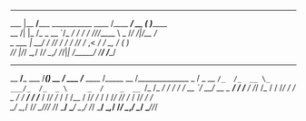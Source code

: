 _______________                    ______ ___________________                                                    
___    |__  __/_____ ___________  ____  /____  ____/_  __ \( )_______                                            
__  /| |_  /_ _  __ `/_  ___/  / / /_  //_/_____ \ _  /_/ /|/__  ___/                                            
_  ___ |  __/ / /_/ /_  /   / /_/ /_  ,<   ____/ / _\__, /   _(__  )                                             
/_/  |_/_/    \__,_/ /_/    \__,_/ /_/|_| /_____/  /____/    /____/                                              
                                                                                                                 
_________      ______            _____           _________      ______            ______      _____              
__  ____/_____ ___  /_______________(_)____      __  ____/_____ ___  /_________  ____  /_____ __  /______________
_  /    _  __ `/_  /_  __ \_  ___/_  /_  _ \     _  /    _  __ `/_  /_  ___/  / / /_  /_  __ `/  __/  __ \_  ___/
/ /___  / /_/ /_  / / /_/ /  /   _  / /  __/     / /___  / /_/ /_  / / /__ / /_/ /_  / / /_/ // /_ / /_/ /  /    
\____/  \__,_/ /_/  \____//_/    /_/  \___/      \____/  \__,_/ /_/  \___/ \__,_/ /_/  \__,_/ \__/ \____//_/     
                                                                                                                 
